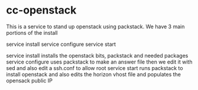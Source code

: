 # cc-openstack
This is a service to stand up openstack using packstack.
We have 3 main portions of the install

service install
service configure
service start

service install installs the openstack bits, packstack and needed packages
service configure uses packstack to make an answer file then we edit it with sed and also edit a ssh.conf to allow root
service start runs packstack to install openstack and also edits the horizon vhost file and populates the opensack public IP

 
